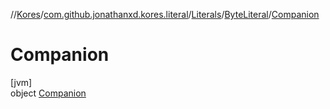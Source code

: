 //[Kores](../../../../../index.md)/[com.github.jonathanxd.kores.literal](../../../index.md)/[Literals](../../index.md)/[ByteLiteral](../index.md)/[Companion](index.md)

# Companion

[jvm]\
object [Companion](index.md)
